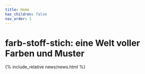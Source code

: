 ```yaml
---
title: Home
has_children: false
nav_order: 1
---
```


# farb-stoff-stich: eine Welt voller Farben und Muster

{% include_relative news/news.html %}
<!-- ![](images/luminoso1.jpg) -->
